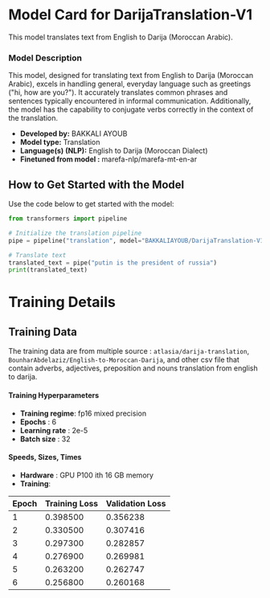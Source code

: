 # Model Card for DarijaTranslation-V1

This model translates text from English to Darija (Moroccan Arabic).


### Model Description

This model, designed for translating text from English to Darija (Moroccan Arabic), excels in handling general, everyday language such as greetings ("hi, how are you?"). It accurately translates common phrases and sentences typically encountered in informal communication. Additionally, the model has the capability to conjugate verbs correctly in the context of the translation.
- **Developed by:** BAKKALI AYOUB
- **Model type:** Translation
- **Language(s) (NLP):** English to Darija (Moroccan Dialect)
- **Finetuned from model :** marefa-nlp/marefa-mt-en-ar

## How to Get Started with the Model

Use the code below to get started with the model:

```python
from transformers import pipeline

# Initialize the translation pipeline
pipe = pipeline("translation", model="BAKKALIAYOUB/DarijaTranslation-V1")

# Translate text
translated_text = pipe("putin is the president of russia")
print(translated_text)
```

# Training  Details
## Training Data
The training data are from multiple source : `atlasia/darija-translation`, `BounharAbdelaziz/English-to-Moroccan-Darija`, and other csv file that contain adverbs, adjectives, preposition and nouns translation from english to darija.

#### Training Hyperparameters

- **Training regime**: fp16 mixed precision
- **Epochs** : 6
- **Learning rate** : 2e-5
- **Batch size** : 32
  
#### Speeds, Sizes, Times


- **Hardware** : GPU P100 ith 16 GB memory
- **Training**:
  
| Epoch   | Training Loss | Validation Loss |
|---------|---------------|-----------------|
| 1       | 0.398500      | 0.356238        |
| 2       | 0.330500      | 0.307416        |
| 3       | 0.297300      | 0.282857        |
| 4       | 0.276900      | 0.269981        |
| 5       | 0.263200      | 0.262747        |
| 6       | 0.256800      | 0.260168        |


